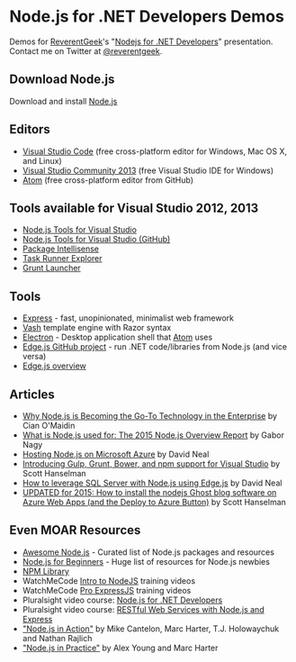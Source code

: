 # Node.js for .NET Developers Demos

Demos for [ReverentGeek](http://reverentgeek.com)'s "[Nodejs for .NET Developers](http://www.slideshare.net/reverentgeek/intro-to-nodejs-for-net-developers)" presentation. Contact me on Twitter at [@reverentgeek](https://twitter.com/reverentgeek).

## Download Node.js

Download and install [Node.js](http://nodejs.org)

## Editors

* [Visual Studio Code](https://code.visualstudio.com/) (free cross-platform editor for Windows, Mac OS X, and Linux)
* [Visual Studio Community 2013](https://www.visualstudio.com/en-us/products/visual-studio-community-vs.aspx) (free Visual Studio IDE for Windows)
* [Atom](https://atom.io/) (free cross-platform editor from GitHub)

## Tools available for Visual Studio 2012, 2013

* [Node.js Tools for Visual Studio](https://nodejstools.codeplex.com/)
* [Node.js Tools for Visual Studio (GitHub)](https://github.com/Microsoft/nodejstools)
* [Package Intellisense](http://visualstudiogallery.msdn.microsoft.com/65748cdb-4087-497e-a394-2e3449c8e61e)
* [Task Runner Explorer](http://visualstudiogallery.msdn.microsoft.com/8e1b4368-4afb-467a-bc13-9650572db708)
* [Grunt Launcher](http://visualstudiogallery.msdn.microsoft.com/dcbc5325-79ef-4b72-960e-0a51ee33a0ff)

## Tools

* [Express](http://expressjs.com/) - fast, unopinionated, minimalist web framework
* [Vash](https://github.com/kirbysayshi/vash) template engine with Razor syntax
* [Electron](http://electron.atom.io/) - Desktop application shell that [Atom](https://atom.io/) uses
* [Edge.js GitHub project](https://github.com/tjanczuk/edge) - run .NET code/libraries from Node.js (and vice versa)
* [Edge.js overview](http://tjanczuk.github.io/edge/)

## Articles

* [Why Node.js is Becoming the Go-To Technology in the Enterprise](http://www.nearform.com/nodecrunch/node-js-becoming-go-technology-enterprise/) by Cian O'Maidin
* [What is Node.js used for: The 2015 Node.js Overview Report](http://blog.risingstack.com/what-is-nodejs-used-for-the-2015-nodejs-overview-report/) by Gabor Nagy
* [Hosting Node.js on Microsoft Azure](http://reverentgeek.com/hosting-node-js-on-microsoft-azure/) by David Neal
* [Introducing Gulp, Grunt, Bower, and npm support for Visual Studio](http://www.hanselman.com/blog/IntroducingGulpGruntBowerAndNpmSupportForVisualStudio.aspx) by Scott Hanselman
* [How to leverage SQL Server with Node.js using Edge.js](http://tech.pro/tutorial/1852/how-to-leverage-sql-server-with-nodejs-using-edgejs) by David Neal
* [UPDATED for 2015: How to install the nodejs Ghost blog software on Azure Web Apps (and the Deploy to Azure Button)](http://www.hanselman.com/blog/UPDATEDFor2015HowToInstallTheNodejsGhostBlogSoftwareOnAzureWebAppsAndTheDeployToAzureButton.aspx) by Scott Hanselman

## Even MOAR Resources

* [Awesome Node.js](https://github.com/sindresorhus/awesome-nodejs/) - Curated list of Node.js packages and resources
* [Node.js for Beginners](https://github.com/rockbot/node-for-beginners) - Huge list of resources for Node.js newbies
* [NPM Library](https://www.npmjs.org/)
* WatchMeCode [Intro to NodeJS](https://sub.watchmecode.net/downloads/intro-to-nodejs/) training videos
* WatchMeCode [Pro ExpressJS](https://sub.watchmecode.net/downloads/pro-expressjs/) training videos
* Pluralsight video course: [Node.js for .NET Developers](http://www.pluralsight.com/courses/nodejs-dotnet-developers)
* Pluralsight video course: [RESTful Web Services with Node.js and Express](http://www.pluralsight.com/courses/node-js-express-rest-web-services)
* ["Node.js in Action"](http://www.manning.com/cantelon/) by Mike Cantelon, Marc Harter, T.J. Holowaychuk and Nathan Rajlich
* ["Node.js in Practice"](http://www.manning.com/young/) by Alex Young and Marc Harter
